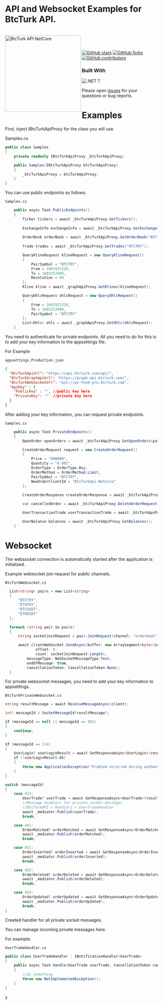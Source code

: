 # API and Websocket Examples for BtcTurk API.

<br />
<img width="250" align="left" alt="BtcTurk API NetCore" src="https://pro.btcturk.com/assets/images/media-material/btcturk-pro-logo-light.svg" />
<br /><br />

[![GitHub stars](https://img.shields.io/github/stars/suleymanbyzt/BtcTurk-Api-NetCore.svg?color=blue)](https://github.com/suleymanbyzt/BtcTurk-Api-NetCore/stargazers)
[![GitHub forks](https://img.shields.io/github/forks/suleymanbyzt/BtcTurk-Api-NetCore.svg?color=blue)](https://github.com/suleymanbyzt/BtcTurk-Api-NetCore/network)
[![GitHub contributors](https://img.shields.io/github/contributors/suleymanbyzt/BtcTurk-Api-NetCore.svg?color=blue)](https://github.com/suleymanbyzt/BtcTurk-Api-NetCore/network)


<h3>Built With</h3>

![.NET 7](https://img.shields.io/badge/-.NET%207.0-blueviolet?style=for-the-badge&logoColor=white)

Please open [issues](https://github.com/suleymanbyzt/BtcTurk-Api-NetCore/issues) for your questions or bug reports.

# Examples

First, inject IBtcTurkApiProxy for the class you will use.

Samples.cs
```csharp
public class Samples
{
    private readonly IBtcTurkApiProxy _btcTurkApiProxy;

    public Samples(IBtcTurkApiProxy btcTurkApiProxy)
    {
        _btcTurkApiProxy = btcTurkApiProxy;
    }
}
```
You can use public endpoints as follows.

``` Samples.cs ```
```csharp
    public async Task PublicEndpoints()
    {
        Ticker tickers = await _btcTurkApiProxy.GetTickers();
        
        ExchangeInfo exchangeInfo = await _btcTurkApiProxy.GetExchangeInfo();
        
        OrderBook orderBook = await _btcTurkApiProxy.GetOrderBook("BTCTRY", 25);
        
        Trade trades = await _btcTurkApiProxy.GetTrades("BTCTRY");

        QueryKlineRequest klineRequest = new QueryKlineRequest()
        {
            PairSymbol = "BTCTRY",
            From = 1602925320,
            To = 1603152000,
            Resolution = 60
        };
        Kline kline = await _graphApiProxy.GetKlines(klineRequest);

        QueryOhlcRequest ohlcRequest = new QueryOhlcRequest()
        {
            From = 1602925320,
            To = 1603152000,
            PairSymbol = "BTCTRY"
        };
        List<Ohlc> ohlc = await _graphApiProxy.GetOhlc(ohlcRequest);
    }
```

You need to authenticate for private endpoints. All you need to do for this is to add your key information to the appsettings file.

For Example

```appsettings.Production.json```
```json
{
  "BtcTurkApiUrl": "https://api.btcturk.com/api/",
  "BtcTurkGraphApiUrl": "https://graph-api.btcturk.com/",
  "BtcTurkWebSocketUrl": "wss://ws-feed-pro.btcturk.com",
  "ApiKey" : {
    "PublicKey" : "", //public key here
    "PrivateKey": ""  //private key here
  }
}
```

After adding your key information, you can request private endpoints.

```Samples.cs```

```csharp
    public async Task PrivateEndpoints()
    {
        OpenOrder openOrders = await _btcTurkApiProxy.GetOpenOrders(pairSymbol: null);

        CreateOrderRequest request = new CreateOrderRequest()
        {
            Price = "500000",
            Quantity = "0.001",
            OrderType = OrderType.Buy,
            OrderMethod = OrderMethod.Limit,
            PairSymbol = "BTCTRY",
            NewOrderClientId = "BtcTurkApi-NetCore"
        };
        
        CreateOrderResponse createOrderResponse = await _btcTurkApiProxy.CreateOrderRequest(request);

        var cancelledOrder = await _btcTurkApiProxy.DeleteOrderRequest(createOrderResponse.Data.Id.ToString());

        UserTransactionTrade userTransactionTrade = await _btcTurkApiProxy.GetUserTransactionTrades(orderId: 123456789);

        UserBalance balances = await _btcTurkApiProxy.GetBalances();
    }
```

# Websocket

The websocket connection is automatically started after the application is initialized.

Example websocket join request for public channels.

```BtcTurkWebsocket.cs```
```csharp
  List<string> pairs = new List<string>
  {
      "BTCTRY",
      "ETHTRY",
      "BTCUSDT",
      "ETHUSDT"
  };

  foreach (string pair in pairs)
  {
      string socketJoinRequest = pair.JoinRequest(channel: "orderbook");

      await clientWebSocket.SendAsync(buffer: new ArraySegment<byte>(array: Encoding.UTF8.GetBytes(socketJoinRequest),
              offset: 0,
              count: socketJoinRequest.Length),
          messageType: WebSocketMessageType.Text,
          endOfMessage: true,
          cancellationToken: CancellationToken.None);
  }
```

For private websocket messages, you need to add your key information to appsettings.

```BtcTurkPrivateWebsocket.cs```
```csharp
string resultMessage = await ReceiveMessageAsync(client);

int? messageId = SocketMessageId(resultMessage);

if (messageId == null || messageId == 991)
{
    continue;
}

if (messageId == 114)
{
    UserLogin? userLoginResult = await GetResponseAsync<UserLogin>(resultMessage);
    if (!userLoginResult.Ok)
    {
        throw new ApplicationException("Problem occurred during authentication.");
    }
}

switch (messageId)
{
    case 423:
        UserTrade? userTrade = await GetResponseAsync<UserTrade>(resultMessage);
        //Message handlers for private socket messages
        //BtcTurkAPI > Handlers > UserTradeHandler
        await _mediator.Publish(userTrade);
        break;

    case 441:
        OrderMatched? orderMatched = await GetResponseAsync<OrderMatched>(resultMessage);
        await _mediator.Publish(orderMatched);
        break;

    case 451:
        OrderInserted? orderInserted = await GetResponseAsync<OrderInserted>(resultMessage);
        await _mediator.Publish(orderInserted);
        break;

    case 452:
        OrderDeleted? orderDeleted = await GetResponseAsync<OrderDeleted>(resultMessage);
        await _mediator.Publish(orderDeleted);
        break;

    case 453:
        OrderUpdated? orderUpdated = await GetResponseAsync<OrderUpdated>(resultMessage);
        await _mediator.Publish(orderUpdated);
        break;
}
```

Created handler for all private socket messages.

You can manage incoming private messages here.

For example:

```UserTradeHandler.cs```
```csharp
public class UserTradeHandler : INotificationHandler<UserTrade>
{
    public async Task Handle(UserTrade userTrade, CancellationToken cancellationToken)
    {
        //do something
        throw new NotImplementedException();
    }
}
```
z
